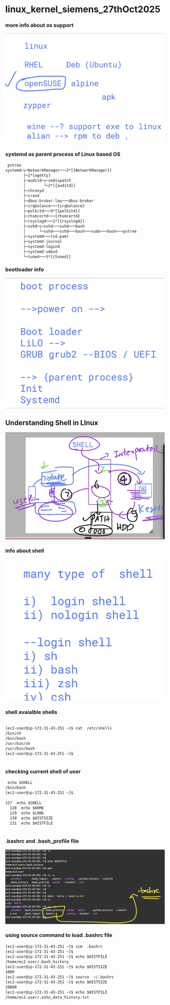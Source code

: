# linux_kernel_siemens_27thOct2025

### more info about os support 

<img src="oss1.png">

### systemd as parent process of Linux based OS 

```
 pstree
systemd─┬─NetworkManager───2*[{NetworkManager}]
        ├─2*[agetty]
        ├─auditd─┬─sedispatch
        │        └─2*[{auditd}]
        ├─chronyd
        ├─crond
        ├─dbus-broker-lau───dbus-broker
        ├─irqbalance───{irqbalance}
        ├─polkitd───5*[{polkitd}]
        ├─rhsmcertd───{rhsmcertd}
        ├─rsyslogd───2*[{rsyslogd}]
        ├─sshd─┬─sshd───sshd───bash
        │      └─sshd───sshd───bash───sudo───bash───pstree
        ├─systemd───(sd-pam)
        ├─systemd-journal
        ├─systemd-logind
        ├─systemd-udevd
        └─tuned───3*[{tuned}]

```

### bootloader info 

<img src="boot1.png">

## Understanding Shell in LInux 

<img src="shell1.png">

### info about shell 

<img src="shell2.png">

### shell avaialble shells 

```
 
[ec2-user@ip-172-31-43-251 ~]$ cat  /etc/shells 
/bin/sh
/bin/bash
/usr/bin/sh
/usr/bin/bash
[ec2-user@ip-172-31-43-251 ~]$ 


```

### checking current shell of user 

```
 echo $SHELL 
/bin/bash
[ec2-user@ip-172-31-43-251 ~]$ 

127  echo $SHELL 
  128  echo $HOME 
  129  echo $LANG
  130  echo $HISTSIZE
  131  echo $HISTFILE


```

### .bashrc and .bash_profile file 

<img src="rc1.png">

### using source command to load .bashrc file 

```
[ec2-user@ip-172-31-43-251 ~]$ vim  .bashrc 
[ec2-user@ip-172-31-43-251 ~]$ 
[ec2-user@ip-172-31-43-251 ~]$ echo $HISTFILE
/home/ec2-user/.bash_history
[ec2-user@ip-172-31-43-251 ~]$ echo $HISTSIZE
1000
[ec2-user@ip-172-31-43-251 ~]$ source  ~/.bashrc 
[ec2-user@ip-172-31-43-251 ~]$ echo $HISTSIZE
20000
[ec2-user@ip-172-31-43-251 ~]$ echo $HISTFILE
/home/ec2-user/.ashu_data_history.txt

```
